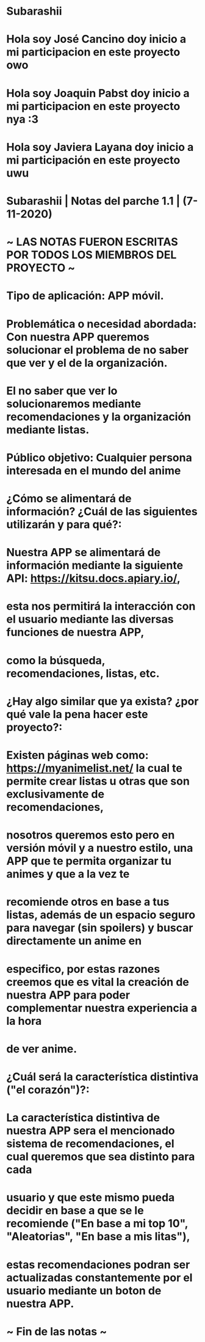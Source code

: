 # Subarashii
# Hola soy José Cancino doy inicio a mi participacion en este proyecto owo
# Hola soy Joaquin Pabst doy inicio a mi participacion en este proyecto nya :3
# Hola soy Javiera Layana doy inicio a mi participación en este proyecto uwu 
#
# Subarashii | Notas del parche 1.1 | (7-11-2020)
# ~ LAS NOTAS FUERON ESCRITAS POR TODOS LOS MIEMBROS DEL PROYECTO ~
# Tipo de aplicación: APP móvil. 
# Problemática o necesidad abordada: Con nuestra APP queremos solucionar el problema de no saber que ver y el de la organización.
# El no saber que ver lo solucionaremos mediante recomendaciones y la organización mediante listas.
# Público objetivo: Cualquier persona interesada en el mundo del anime
# ¿Cómo se alimentará de información? ¿Cuál de las siguientes utilizarán y para qué?:
# Nuestra APP se alimentará de información mediante la siguiente API: https://kitsu.docs.apiary.io/, 
# esta nos permitirá la interacción con el usuario mediante las diversas funciones de nuestra APP,
# como la búsqueda, recomendaciones, listas, etc. 
# ¿Hay algo similar que ya exista? ¿por qué vale la pena hacer este proyecto?:
# Existen páginas web como: https://myanimelist.net/ la cual te permite crear listas u otras que son exclusivamente de recomendaciones,
# nosotros queremos esto pero en versión móvil y a nuestro estilo, una APP que te permita organizar tu animes y que a la vez te 
# recomiende otros en base a tus listas, además de un espacio seguro para navegar (sin spoilers) y buscar directamente un anime en
# especifico, por estas razones creemos que es vital la creación de nuestra APP para poder complementar nuestra experiencia a la hora
# de ver anime.
# ¿Cuál será la característica distintiva ("el corazón")?:
# La característica distintiva de nuestra APP sera el mencionado sistema de recomendaciones, el cual queremos que sea distinto para cada
# usuario y que este mismo pueda decidir en base a que se le recomiende ("En base a mi top 10", "Aleatorias", "En base a mis litas"),
# estas recomendaciones podran ser actualizadas constantemente por el usuario mediante un boton de nuestra APP.
# ~ Fin de las notas ~
